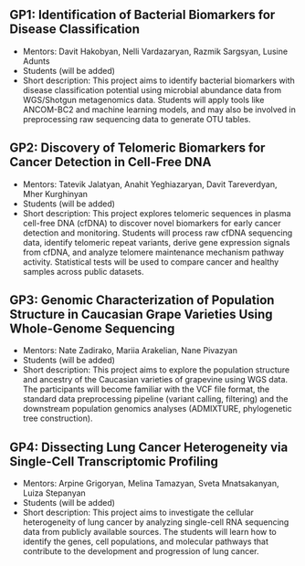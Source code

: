 ## GP1: Identification of Bacterial Biomarkers for Disease Classification
 - Mentors: Davit Hakobyan, Nelli Vardazaryan, Razmik Sargsyan, Lusine Adunts
 - Students (will be added)
 - Short description: This project aims to identify bacterial biomarkers with disease classification potential using microbial abundance data from WGS/Shotgun metagenomics data. Students will apply tools like ANCOM-BC2 and machine learning models, and may also be involved in preprocessing raw sequencing data to generate OTU tables.
 
## GP2: Discovery of Telomeric Biomarkers for Cancer Detection in Cell-Free DNA
 - Mentors: Tatevik Jalatyan,	Anahit Yeghiazaryan, Davit Tareverdyan, Mher Kurghinyan
 - Students (will be added)
 - Short description: This project explores telomeric sequences in plasma cell-free DNA (cfDNA) to discover novel biomarkers for early cancer detection and monitoring. Students will process raw cfDNA sequencing data, identify telomeric repeat variants, derive gene expression signals from cfDNA, and analyze telomere maintenance mechanism pathway activity. Statistical tests will be used to compare cancer and healthy samples across public datasets.
 
## GP3: Genomic Characterization of Population Structure in Caucasian Grape Varieties Using Whole-Genome Sequencing
 - Mentors: Nate Zadirako, Mariia Arakelian, Nane Pivazyan
 - Students (will be added)
 - Short description: This project aims to explore the population structure and ancestry of the Caucasian varieties of grapevine using WGS data. The participants will become familiar with the VCF file format, the standard data preprocessing pipeline (variant calling, filtering) and the downstream population genomics analyses (ADMIXTURE, phylogenetic tree construction).
 
## GP4: Dissecting Lung Cancer Heterogeneity via Single-Cell Transcriptomic Profiling

 - Mentors: Arpine Grigoryan, Melina Tamazyan, Sveta Mnatsakanyan, Luiza Stepanyan
 - Students (will be added)
 - Short description: This project aims to investigate the cellular heterogeneity of lung cancer by analyzing single-cell RNA sequencing data from publicly available sources. The students will learn how to identify the genes, cell populations, and molecular pathways that contribute to the development and progression of lung cancer.

